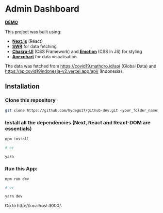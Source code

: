 # Admin Dashboard

[**DEMO**](https://github-dev.vercel.app/)

This project was built using:

- [**Next.js**](https://nextjs.org/) (React)
- [**SWR**](https://swr.vercel.app/) for data fetching
- [**Chakra-UI**](https://chakra-ui.com/) (CSS Framework) and [**Emotion**](https://emotion.sh/) (CSS in JS) for styling
- [**Apexchart**](https://apexcharts.com/) for data visualisation

The data was fetched from https://covid19.mathdro.id/api (Global Data) and https://apicovid19indonesia-v2.vercel.app/api/ (Indonesia) .

## Installation

### Clone this repository

```sh
git clone https://github.com/hydego17/github-dev.git <your_folder_name>
```

### Install all the dependencies (Next, React and React-DOM are essentials)

```sh
npm install

# or

yarn
```

### Run this App:

```sh
npm run dev

# or

yarn dev
```

Go to http://localhost:3000/.
